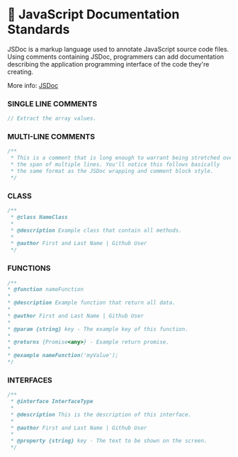 # 🔰 JavaScript Documentation Standards
JSDoc is a markup language used to annotate JavaScript source code files. Using comments containing JSDoc, programmers can add documentation describing the application programming interface of the code they're creating.

More info: [JSDoc](https://jsdoc.app/)

### SINGLE LINE COMMENTS
```js
// Extract the array values.
```

### MULTI-LINE COMMENTS
```js
/**
 * This is a comment that is long enough to warrant being stretched over
 * the span of multiple lines. You'll notice this follows basically
 * the same format as the JSDoc wrapping and comment block style.
 */
```

### CLASS
```js
/**
 * @class NameClass
 *
 * @description Example class that contain all methods.
 *
 * @author First and Last Name | Github User
 */
```

### FUNCTIONS
```js
/**
* @function nameFunction
*
* @description Example function that return all data.
*
* @author First and Last Name | Github User
*
* @param {string} key - The example key of this function.
*
* @returns {Promise<any>} - Example return promise.
*
* @example nameFunction('myValue');
*/
```

### INTERFACES
```js
/**
 * @interface InterfaceType
 *
 * @description This is the description of this interface.
 *
 * @author First and Last Name | Github User
 *
 * @property {string} key - The text to be shown on the screen.
 */
```